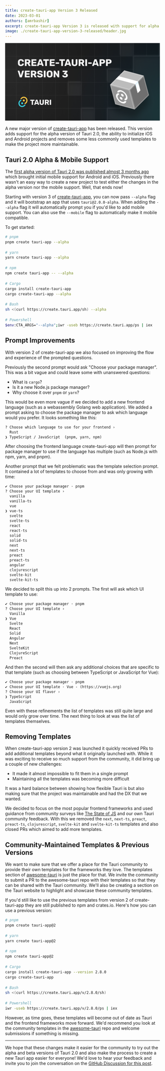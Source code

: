 ```yaml
---
title: create-tauri-app Version 3 Released
date: 2023-03-01
authors: [amrbashir]
excerpt: create-tauri-app Version 3 is released with support for alpha versions of Tauri, mobile project support and DX improvements
image: ./create-tauri-app-version-3-released/header.jpg
---
```


![hero image](./create-tauri-app-version-3-released/header.jpg)

A new major version of [create-tauri-app](https://github.com/tauri-apps/create-tauri-app) has been released. This version adds support for the alpha version of Tauri 2.0, the ability to initialize iOS and Android projects and removes some less commonly used templates to make the project more maintainable.

## Tauri 2.0 Alpha & Mobile Support

The [first alpha version of Tauri 2.0 was published almost 3 months ago](https://tauri.app/blog/2022/12/09/tauri-mobile-alpha) which brought initial mobile support for Android and iOS. Previously there wasn't an easy way to create a new project to test either the changes in the alpha version nor the mobile support. Well, that ends now!

Starting with version 3 of [create-tauri-app](https://github.com/tauri-apps/create-tauri-app), you can now pass `--alpha` flag and it will bootstrap an app that uses `tauri@2.0.0-alpha`. When adding the `--alpha` flag it will automatically prompt you if you'd like to add mobile support. You can also use the `--mobile` flag to automatically make it mobile compatible.

To get started:

```bash
# pnpm
pnpm create tauri-app --alpha

# yarn
yarn create tauri-app --alpha

# npm
npm create tauri-app -- --alpha

# Cargo
cargo install create-tauri-app
cargo create-tauri-app --alpha

# Bash
sh <(curl https://create.tauri.app/sh) --alpha

# Powershell
$env:CTA_ARGS="--alpha";iwr -useb https://create.tauri.app/ps | iex
```

## Prompt Improvements

With version 2 of create-tauri-app we also focused on improving the flow and experience of the prompted questions.

Previously the second prompt would ask "Choose your package manager". This was a bit vague and could leave some with unanswered questions:

- What is `cargo`?
- Is it a new Node.js package manager?
- Why choose it over `pnpm` or `yarn`?

This would be even more vague if we decided to add a new frontend language (such as a webassembly Golang web application). We added a prompt asking to choose the package manager to ask which language would you prefer. It looks something like this:

```
? Choose which language to use for your frontend ›
  Rust
❯ TypeScript / JavaScript  (pnpm, yarn, npm)
```

After choosing the frontend language create-tauri-app will then prompt for package manager to use if the language has multiple (such as Node.js with npm, yarn, and pnpm).

Another prompt that we felt problematic was the template selection prompt. It contained a lot of templates to choose from and was only growing with time:

```
✔ Choose your package manager · pnpm
? Choose your UI template ›
  vanilla
  vanilla-ts
  vue
❯ vue-ts
  svelte
  svelte-ts
  react
  react-ts
  solid
  solid-ts
  next
  next-ts
  preact
  preact-ts
  angular
  clojurescript
  svelte-kit
  svelte-kit-ts
```

We decided to split this up into 2 prompts. The first will ask which UI template to use:

```
✔ Choose your package manager · pnpm
? Choose your UI template ›
  Vanilla
❯ Vue
  Svelte
  React
  Solid
  Angular
  Next
  SvelteKit
  ClojureScript
  Preact
```

And then the second will then ask any additional choices that are specific to that template (such as choosing between TypeScript or JavaScript for Vue):

```
✔ Choose your package manager · pnpm
✔ Choose your UI template · Vue - (https://vuejs.org)
? Choose your UI flavor ›
❯ TypeScript
  JavaScript
```

Even with these refinements the list of templates was still quite large and would only grow over time. The next thing to look at was the list of templates themselves.

## Removing Templates

When create-tauri-app version 2 was launched it quickly received PRs to add additional templates beyond what it originally launched with. While it was exciting to receive so much support from the community, it did bring up a couple of new challenges:

- It made it almost impossible to fit them in a single prompt
- Maintaining all the templates was becoming more difficult

It was a hard balance between showing how flexible Tauri is but also making sure that the project was maintainable and had the DX that we wanted.

We decided to focus on the most popular frontend frameworks and used guidance from community surveys like [The State of JS](https://2022.stateofjs.com/en-US/libraries/front-end-frameworks/) and our own Tauri community feedback. With this we removed the `next`, `next-ts`, `preact`, `preact-ts`, `clojurescript`, `svelte-kit` and `svelte-kit-ts` templates and also closed PRs which aimed to add more templates.

## Community-Maintained Templates & Previous Versions

We want to make sure that we offer a place for the Tauri community to provide their own templates for the frameworks they love. The templates section of [awesome-tauri](https://github.com/tauri-apps/awesome-tauri#templates) is just the place for that. We invite the community to submit a PR to the awesome-tauri repo with their templates so that they can be shared with the Tauri community. We'll also be creating a section on the Tauri website to highlight and showcase these community templates.

If you'd still like to use the previous templates from version 2 of create-tauri-app they are still published to npm and crates.io. Here's how you can use a previous version:

```bash
# pnpm
pnpm create tauri-app@2

# yarn
yarn create tauri-app@2

# npm
npm create tauri-app@2

# Cargo
cargo install create-tauri-app --version 2.8.0
cargo create-tauri-app

# Bash
sh <(curl https://create.tauri.app/v/2.8.0/sh)

# Powershell
iwr -useb https://create.tauri.app/v/2.8.0/ps | iex
```

However, as time goes, these templates will become out of date as Tauri and the frontend frameworks move forward. We'd recommend you look at the community templates in the [awesome-tauri](https://github.com/tauri-apps/awesome-tauri) repo and welcome submissions if something is missing.

---

We hope that these changes make it easier for the community to try out the alpha and beta versions of Tauri 2.0 and also make the process to create a new Tauri app easier for everyone! We'd love to hear your feedback and invite you to join the conversation on the [GitHub Discussion for this post](https://github.com/tauri-apps/tauri-docs/discussions/1137).
